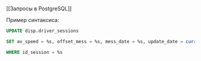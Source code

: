 [[Запросы в PostgreSQL]]

Пример синтаксиса:
```sql
UPDATE disp.driver_sessions

SET av_speed = %s, offset_mess = %s, mess_date = %s, update_date = current_timestamp

WHERE id_session = %s
```
